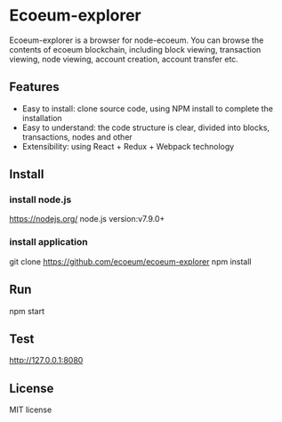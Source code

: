 # Ecoeum-explorer
Ecoeum-explorer is a browser for node-ecoeum. You can browse the contents of ecoeum blockchain, including block viewing, transaction viewing, node viewing, account creation, account transfer etc.
## Features
* Easy to install: clone source code, using NPM install to complete the installation
* Easy to understand: the code structure is clear, divided into blocks, transactions, nodes and other 
* Extensibility: using React + Redux + Webpack technology
## Install
### install node.js
https://nodejs.org/ node.js version:v7.9.0+
### install application
git clone https://github.com/ecoeum/ecoeum-explorer 
npm install
## Run
npm start
## Test
http://127.0.0.1:8080
## License
MIT license